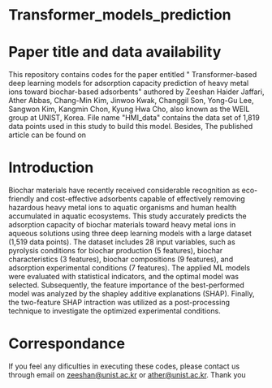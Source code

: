 # Transformer_models_prediction

# Paper title and data availability
This repository contains codes for the paper entitled " Transformer-based deep learning models for adsorption capacity prediction of heavy metal ions toward biochar-based adsorbents" authored by Zeeshan Haider Jaffari, Ather Abbas, Chang-Min Kim, Jinwoo Kwak, Changgil Son, Yong-Gu Lee, Sangwon Kim, Kangmin Chon, Kyung Hwa Cho, also known as the WEIL group at UNIST, Korea. File name "HMI_data" contains the data set of 1,819 data points used in this study to build this model. Besides, The published article can be found on

# Introduction
Biochar materials have recently received considerable recognition as eco-friendly and cost-effective adsorbents capable of effectively removing hazardous heavy metal ions to aquatic organisms and human health accumulated in aquatic ecosystems. This study accurately predicts the adsorption capacity of biochar materials toward heavy metal ions in aqueous solutions using three deep learning models with a large dataset (1,519 data points). The dataset includes 28 input variables, such as pyrolysis conditions for biochar production (5 features), biochar characteristics (3 features), biochar compositions (9 features), and adsorption experimental conditions (7 features). The applied ML models were evaluated with statistical indicators, and the optimal model was selected. Subsequently, the feature importance of the best-performed model was analyzed by the shapley additive explanations (SHAP). Finally, the two-feature SHAP intraction was utilized as a post-processing technique to investigate the optimized experimental conditions.
# Correspondance
If you feel any dificulties in executing these codes, please contact us through email on zeeshan@unist.ac.kr or ather@unist.ac.kr. Thank you
